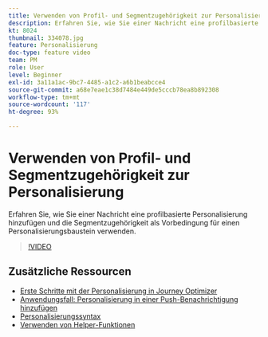 ```yaml
---
title: Verwenden von Profil- und Segmentzugehörigkeit zur Personalisierung
description: Erfahren Sie, wie Sie einer Nachricht eine profilbasierte Personalisierung hinzufügen und die Segmentzugehörigkeit als Vorbedingung für einen Personalisierungsbaustein verwenden.
kt: 8024
thumbnail: 334078.jpg
feature: Personalisierung
doc-type: feature video
team: PM
role: User
level: Beginner
exl-id: 3a11a1ac-9bc7-4485-a1c2-a6b1beabcce4
source-git-commit: a68e7eae1c38d7484e449de5cccb78ea8b892308
workflow-type: tm+mt
source-wordcount: '117'
ht-degree: 93%

---
```


# Verwenden von Profil- und Segmentzugehörigkeit zur Personalisierung

Erfahren Sie, wie Sie einer Nachricht eine profilbasierte Personalisierung hinzufügen und die Segmentzugehörigkeit als Vorbedingung für einen Personalisierungsbaustein verwenden.

>[!VIDEO](https://video.tv.adobe.com/v/334078?quality=12)

## Zusätzliche Ressourcen

* [Erste Schritte mit der Personalisierung in Journey Optimizer](https://experienceleague.adobe.com/docs/journey-optimizer/using/create-messages/personalization/personalize.html?lang=de)
* [Anwendungsfall: Personalisierung in einer Push-Benachrichtigung hinzufügen](https://experienceleague.adobe.com/docs/journey-optimizer/using/personalization/personalization-use-cases/personalization-use-case.html)
* [Personalisierungssyntax](https://experienceleague.adobe.com/docs/journey-optimizer/using/create-messages/personalization/personalization-syntax.html?lang=de)
* [Verwenden von Helper-Funktionen](https://experienceleague-review.corp.adobe.com/docs/journey-optimizer/using/create-messages/personalization/functions/functions.html?lang=de)
